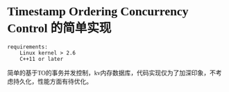<font face="Monaco">

# Timestamp Ordering Concurrency Control 的简单实现

```
requirements:
    Linux kernel > 2.6
    C++11 or later
```

简单的基于TO的事务并发控制，kv内存数据库，代码实现仅为了加深印象，不考虑持久化，性能方面有待优化。



</font>